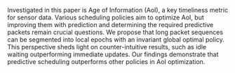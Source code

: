 Investigated in this paper is Age of Information (AoI), a key timeliness metric for sensor data. Various scheduling policies aim to optimize AoI, but improving them with prediction and determining the required predictive packets remain crucial questions. We propose that long packet sequences can be segmented into local epochs with an invariant global optimal policy. This perspective sheds light on counter-intuitive results, such as idle waiting outperforming immediate updates. Our findings demonstrate that predictive scheduling outperforms other policies in AoI optimization.
